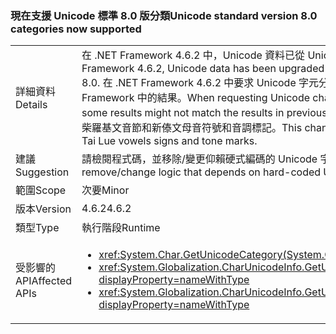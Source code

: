 ### <a name="unicode-standard-version-80-categories-now-supported"></a><span data-ttu-id="d6a2e-101">現在支援 Unicode 標準 8.0 版分類</span><span class="sxs-lookup"><span data-stu-id="d6a2e-101">Unicode standard version 8.0 categories now supported</span></span>

|   |   |
|---|---|
|<span data-ttu-id="d6a2e-102">詳細資料</span><span class="sxs-lookup"><span data-stu-id="d6a2e-102">Details</span></span>|<span data-ttu-id="d6a2e-103">在 .NET Framework 4.6.2 中，Unicode 資料已從 Unicode 標準 6.3 版升級至 8.0 版。</span><span class="sxs-lookup"><span data-stu-id="d6a2e-103">In .NET Framework 4.6.2, Unicode data has been upgraded from Unicode Standard version 6.3 to version 8.0.</span></span>  <span data-ttu-id="d6a2e-104">在 .NET Framework 4.6.2 中要求 Unicode 字元分類時，某些結果可能不符合舊版 .NET Framework 中的結果。</span><span class="sxs-lookup"><span data-stu-id="d6a2e-104">When requesting Unicode character categories in .NET Framework 4.6.2, some results might not match the results in previous .NET Framework versions.</span></span>  <span data-ttu-id="d6a2e-105">這項變更主要會影響柴羅基文音節和新傣文母音符號和音調標記。</span><span class="sxs-lookup"><span data-stu-id="d6a2e-105">This change mostly affects Cherokee syllables and New Tai Lue vowels signs and tone marks.</span></span>|
|<span data-ttu-id="d6a2e-106">建議</span><span class="sxs-lookup"><span data-stu-id="d6a2e-106">Suggestion</span></span>|<span data-ttu-id="d6a2e-107">請檢閱程式碼，並移除/變更仰賴硬式編碼的 Unicode 字元分類的邏輯。</span><span class="sxs-lookup"><span data-stu-id="d6a2e-107">Review code and remove/change logic that depends on hard-coded Unicode character categories.</span></span>|
|<span data-ttu-id="d6a2e-108">範圍</span><span class="sxs-lookup"><span data-stu-id="d6a2e-108">Scope</span></span>|<span data-ttu-id="d6a2e-109">次要</span><span class="sxs-lookup"><span data-stu-id="d6a2e-109">Minor</span></span>|
|<span data-ttu-id="d6a2e-110">版本</span><span class="sxs-lookup"><span data-stu-id="d6a2e-110">Version</span></span>|<span data-ttu-id="d6a2e-111">4.6.2</span><span class="sxs-lookup"><span data-stu-id="d6a2e-111">4.6.2</span></span>|
|<span data-ttu-id="d6a2e-112">類型</span><span class="sxs-lookup"><span data-stu-id="d6a2e-112">Type</span></span>|<span data-ttu-id="d6a2e-113">執行階段</span><span class="sxs-lookup"><span data-stu-id="d6a2e-113">Runtime</span></span>|
|<span data-ttu-id="d6a2e-114">受影響的 API</span><span class="sxs-lookup"><span data-stu-id="d6a2e-114">Affected APIs</span></span>|<ul><li><xref:System.Char.GetUnicodeCategory(System.Char)?displayProperty=nameWithType></li><li><xref:System.Globalization.CharUnicodeInfo.GetUnicodeCategory(System.Char)?displayProperty=nameWithType></li><li><xref:System.Globalization.CharUnicodeInfo.GetUnicodeCategory(System.String,System.Int32)?displayProperty=nameWithType></li></ul>|

